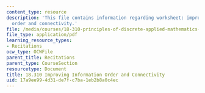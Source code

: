 ```yaml
---
content_type: resource
description: 'This file contains information regarding worksheet: improving information
  order and connectivity.'
file: /media/courses/18-310-principles-of-discrete-applied-mathematics-fall-2013/17a9ee994d31de7fc7ba1eb2b8a0c4ec_MIT18_310F13_Worksheet2.pdf
file_type: application/pdf
learning_resource_types:
- Recitations
ocw_type: OCWFile
parent_title: Recitations
parent_type: CourseSection
resourcetype: Document
title: 18.310 Improving Information Order and Connectivity
uid: 17a9ee99-4d31-de7f-c7ba-1eb2b8a0c4ec
---
```

